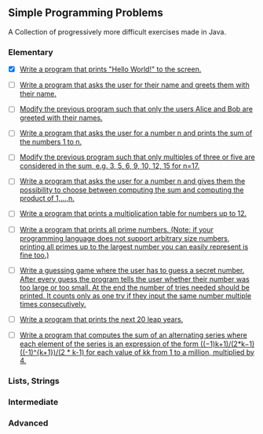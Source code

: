 ## Simple Programming Problems

A Collection of progressively more difficult exercises made in Java.

### Elementary
- [X] [Write a program that prints "Hello World!" to the screen.](https://github.com/math-reis/small-projects/blob/main/java_exercises/exercises/1.java)
- [ ] [Write a program that asks the user for their name and greets them with their name.]()
- [ ] [Modify the previous program such that only the users Alice and Bob are greeted with their names.]()
- [ ] [Write a program that asks the user for a number n and prints the sum of the numbers 1 to n.]()
- [ ] [Modify the previous program such that only multiples of three or five are considered in the sum, e.g. 3, 5, 6, 9, 10, 12, 15 for n=17.]()
- [ ] [Write a program that asks the user for a number n and gives them the possibility to choose between computing the sum and computing the product of 1,…,n.]()
- [ ] [Write a program that prints a multiplication table for numbers up to 12.]()
- [ ] [Write a program that prints all prime numbers. (Note: if your programming language does not support arbitrary size numbers, printing all primes up to the largest number you can easily represent is fine too.)]()
- [ ] [Write a guessing game where the user has to guess a secret number. After every guess the program tells the user whether their number was too large or too small. At the end the number of tries needed should be printed. It counts only as one try if they input the same number multiple times consecutively.]()
- [ ] [Write a program that prints the next 20 leap years.]()
- [ ] [Write a program that computes the sum of an alternating series where each element of the series is an expression of the form ((−1)k+1)/(2*k−1)((-1)^{k+1})/(2 * k-1) for each value of kk from 1 to a million, multiplied by 4.]()


### Lists, Strings

### Intermediate

### Advanced
